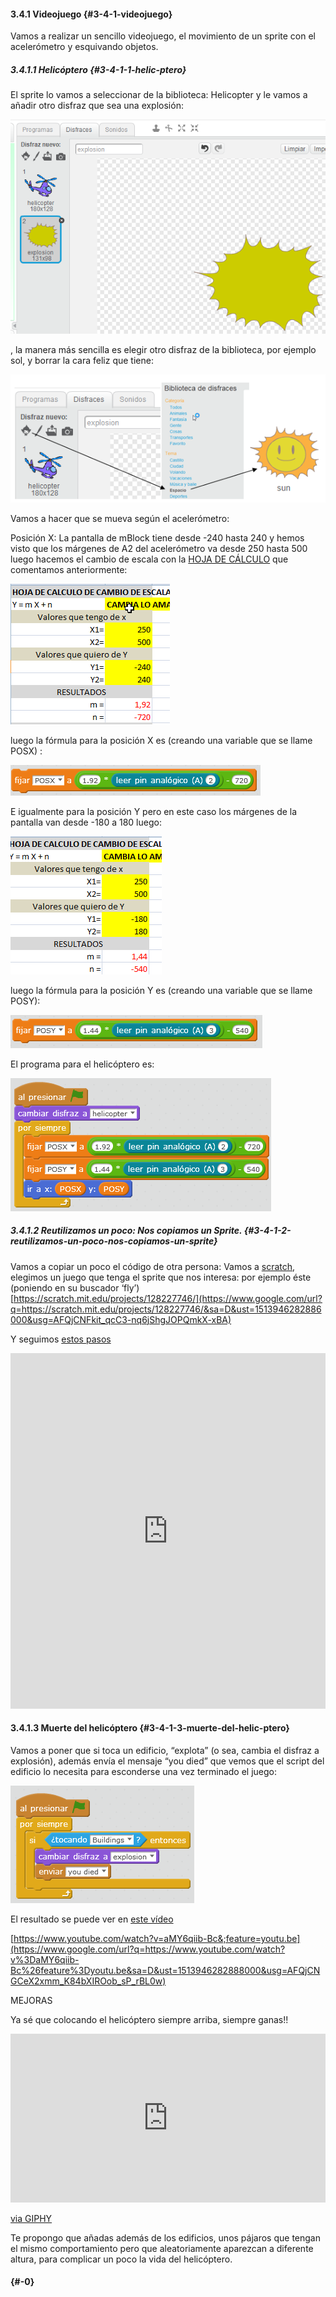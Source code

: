 #### 3.4.1 Videojuego {#3-4-1-videojuego}

Vamos a realizar un sencillo videojuego, el movimiento de un sprite con el acelerómetro y esquivando objetos.

##### 3.4.1.1 Helicóptero {#3-4-1-1-helic-ptero}

El sprite lo vamos a seleccionar de la biblioteca: Helicopter y le vamos a añadir otro disfraz que sea una explosión:

![](/images/image82.png)

, la manera más sencilla es elegir otro disfraz de la biblioteca, por ejemplo sol, y borrar la cara feliz que tiene:

![](/images/image6.png)

Vamos a hacer que se mueva según el acelerómetro:

Posición X: La pantalla de mBlock tiene desde -240 hasta 240 y hemos visto que los márgenes de A2 del acelerómetro va desde 250 hasta 500 luego hacemos el cambio de escala con la [HOJA DE CÁLCULO](https://www.google.com/url?q=https://docs.google.com/spreadsheets/d/e/2PACX-1vTyASTvUIs_xsZ8c4RZOJ1sEstk4Cc6d--_Drne_U0o1_CXhgzxQkvZ4ZNYGLdKa2lrhLHDKmAwsKnK/pub?output%3Dxlsx&sa=D&ust=1513946282885000&usg=AFQjCNFTLi5pX_fG-4CrveOTHPAb6tW1Ew) que comentamos anteriormente:

![](/images/image22.png)

luego la fórmula para la posición X es (creando una variable que se llame POSX) :

![](/images/image24.png)

E igualmente para la posición Y pero en este caso los márgenes de la pantalla van desde -180 a 180 luego:

![](/images/image7.png)

luego la fórmula para la posición Y es (creando una variable que se llame POSY):

![](/images/image42.png)

El programa para el helicóptero es:

![](/images/image65.png)

##### 3.4.1.2 Reutilizamos un poco: Nos copiamos un Sprite. {#3-4-1-2-reutilizamos-un-poco-nos-copiamos-un-sprite}

Vamos a copiar un poco el código de otra persona: Vamos a [scratch](https://www.google.com/url?q=https://scratch.mit.edu/&sa=D&ust=1513946282886000&usg=AFQjCNGamoaBekRsl8WkE6nz4l6rBODONg), elegimos un juego que tenga el sprite que nos interesa: por ejemplo éste (poniendo en su buscador ‘fly’) [https://scratch.mit.edu/projects/128227746/](https://www.google.com/url?q=https://scratch.mit.edu/projects/128227746/&sa=D&ust=1513946282886000&usg=AFQjCNFkit_qcC3-nq6jShgJOPQmkX-xBA)

Y seguimos [estos pasos](https://www.google.com/url?q=https://docs.google.com/presentation/d/e/2PACX-1vQU1KCgFxkeWMPgMhi9AhXU6MXlHNc5nO9yrjd2qIOzcNMpWsW_zDiunPCmH-kRl8D3T3iFTKXysuPl/pub?start%3Dfalse%26loop%3Dfalse%26delayms%3D3000&sa=D&ust=1513946282887000&usg=AFQjCNERdSe7qnTWaGeNPvtdGL3Vz8aSGg)

<iframe src="https://docs.google.com/presentation/d/e/2PACX-1vQU1KCgFxkeWMPgMhi9AhXU6MXlHNc5nO9yrjd2qIOzcNMpWsW_zDiunPCmH-kRl8D3T3iFTKXysuPl/embed?start=false&;loop=false&;delayms=3000" frameborder="0" width="100%" height="569" allowfullscreen="true" mozallowfullscreen="true" webkitallowfullscreen="true"></iframe>

#### 3.4.1.3 Muerte del helicóptero {#3-4-1-3-muerte-del-helic-ptero}

Vamos a poner que si toca un edificio, “explota” (o sea, cambia el disfraz a explosión), además envía el mensaje “you died” que vemos que el script del edificio lo necesita para esconderse una vez terminado el juego:

![](/images/image25.png)

El resultado se puede ver en [este vídeo](https://www.google.com/url?q=https://www.youtube.com/watch?v%3DaMY6qiib-Bc%26feature%3Dyoutu.be&sa=D&ust=1513946282888000&usg=AFQjCNGCeX2xmm_K84bXIROob_sP_rBL0w)

[https://www.youtube.com/watch?v=aMY6qiib-Bc&;feature=youtu.be](https://www.google.com/url?q=https://www.youtube.com/watch?v%3DaMY6qiib-Bc%26feature%3Dyoutu.be&sa=D&ust=1513946282888000&usg=AFQjCNGCeX2xmm_K84bXIROob_sP_rBL0w)

MEJORAS

Ya sé que colocando el helicóptero siempre arriba, siempre ganas!!

<iframe src="https://giphy.com/embed/f79OYWh5uwIfK" width="100%" height="270" frameBorder="0" class="giphy-embed" allowFullScreen></iframe><p><a href="https://giphy.com/gifs/cbs-f79OYWh5uwIfK">via GIPHY</a></p>

Te propongo que añadas además de los edificios, unos pájaros que tengan el mismo comportamiento pero que aleatoriamente aparezcan a diferente altura, para complicar un poco la vida del helicóptero.

#### 

####  {#-0}

